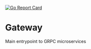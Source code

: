 [![Go Report Card](https://goreportcard.com/badge/github.com/planetfall/gateway)](https://goreportcard.com/report/github.com/planetfall/gateway)


# Gateway

Main entrypoint to GRPC microservices
